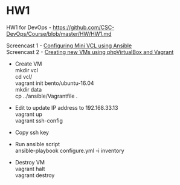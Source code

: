 # HW1
HW1 for DevOps - https://github.com/CSC-DevOps/Course/blob/master/HW/HW1.md

Screencast 1 - [Configuring Mini VCL using Ansible](https://youtu.be/GpwFd5SRMP0) <br />
Screencast 2 - [Creating new VMs using phpVirtualBox and Vagrant](https://youtu.be/zvIiazKPTqk) <br />

- Create VM <br />
mkdir vcl <br />
cd vcl/ <br />
vagrant init bento/ubuntu-16.04 <br />
mkdir data <br />
cp ../ansible/Vagrantfile . <br />
- Edit to update IP address to 192.168.33.13 <br />
vagrant up <br />
vagrant ssh-config <br />
- Copy ssh key <br />
- Run ansible script <br />
ansible-playbook configure.yml -i inventory <br />

- Destroy VM <br />
vagrant halt <br />
vagrant destroy <br />
